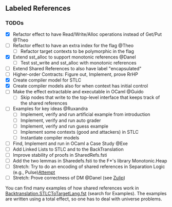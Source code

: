 ## Labeled References

### TODOs
- [X] Refactor effect to have Read/Write/Alloc operations instead of Get/Put @Theo
- [ ] Refactor effect to have an extra index for the flag @Theo
    - [ ] Refactor target contexts to be polymorphic in the flag
- [x] Extend sst_alloc to support monotonic references @Danel
    - [ ] Test sst_write and sst_alloc with monotonic references
- [ ] Extend Shared References to also have label "encapsulated"
- [ ] Higher-order Contracts: Figure out, Implement, prove RrHP 
- [x] Create compiler model for STLC
- [x] Create compiler models also for when context has initial control
- [ ] Make the effect extractable and executable in OCaml @Guido
    - [ ] Skip nodes that write to the top-level interface that keeps track of the shared references
- [ ] Examples for key ideas @Ruxandra
    - [ ] Implement, verify and run artificial example from introduction
    - [ ] Implement, verify and run auto grader
    - [ ] Implement, verify and run guess example
    - [ ] Implement some contexts (good and attackers) in STLC
    - [ ] Instantiate compiler models
- [ ] Find, Implement and run in OCaml a Case Study @Exe
- [ ] Add Linked Lists to STLC and to the BackTranslation
- [ ] Improve stability of proofs in SharedRefs.fsti
- [ ] Add the two lemmas in Sharedefs.fsti to the F*'s library Monotonic.Heap
- [ ] Stretch: Try to do an encoding of shared references in Separation Logic (e.g., Pulse)[Attempt](./experiments/shared_in_pulse/SharedInPulse.fst)
- [ ] Stretch: Prove correctness of DM @Danel (see [Zulip](https://fstar.zulipchat.com/#narrow/channel/214975-fstar-ml-interop/topic/Correctness.20Dijkstra.20Monad))

You can find many examples of how shared references work in [Backtranslation.STLCToTargetLang.fst](./Backtranslation.STLCToTargetLang.fst) (search for Examples).
The examples are written using a total effect, so one has to deal with universe problems.
